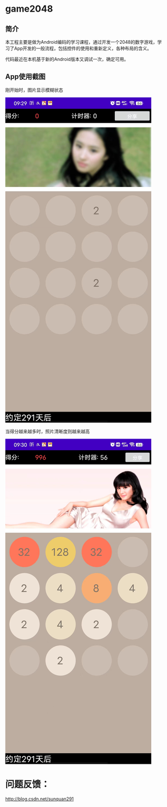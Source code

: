 # game2048
## 简介

本工程主要是做为Android编码的学习课程，通过开发一个2048的数字游戏，学习了App开发的一般流程，包括控件的使用和重新定义，各种布局的含义。

代码最近在本机基于新的Android版本又调试一次，确定可用。

## App使用截图

刚开始时，图片显示模糊状态

![1](https://github.com/sunquan291/game2048/blob/main/ScreenShots/20220814093223.jpg)



当得分越来越多时，照片清晰度则越来越高

![1](https://github.com/sunquan291/game2048/blob/main/ScreenShots/20220814093214.jpg)



# 问题反馈：

http://blog.csdn.net/sunquan291